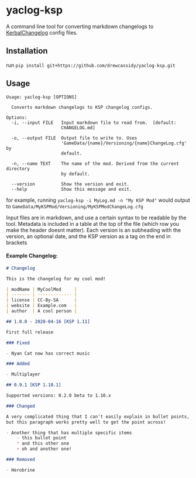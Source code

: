 # yaclog-ksp

A command line tool for converting markdown changelogs to [KerbalChangelog] config files.

## Installation

run `pip install git+https://github.com/drewcassidy/yaclog-ksp.git`

## Usage

```
Usage: yaclog-ksp [OPTIONS]

  Converts markdown changelogs to KSP changelog configs.

Options:
  -i, --input FILE   Input markdown file to read from.  [default:
                     CHANGELOG.md]

  -o, --output FILE  Output file to write to. Uses
                     'GameData/{name}/Versioning/{name}ChangeLog.cfg' by
                     default.

  -n, --name TEXT    The name of the mod. Derived from the current directory
                     by default.

  --version          Show the version and exit.
  --help             Show this message and exit.

```

for example, running `yaclog-ksp -i MyLog.md -n "My KSP Mod"`
would output to `GameData/MyKSPMod/Versioning/MyKSPModChangeLog.cfg`

Input files are in markdown, and use a certain syntax to be readable by the tool. Metadata is included in a table at the
top of the file (which row you make the header doesnt matter). Each version is an subheading with the version, an
optional date, and the KSP version as a tag on the end in brackets

#### Example Changelog:

```markdown
# Changelog

This is the changelog for my cool mod!

| modName | MyCoolMod     |
| ------- | ------------- |
| license | CC-By-SA      |
| website | Example.com   |
| author  | A cool person |

## 1.0.0 - 2020-04-16 [KSP 1.11]

First full release

### Fixed

- Nyan Cat now has correct music

### Added

- Multiplayer

## 0.9.1 [KSP 1.10.1]

Supported versions: 0.2.0 beta to 1.10.x

### Changed

A very complicated thing that I can't easily explain in bullet points, 
but this paragraph works pretty well to get the point across!

- Another thing that has multiple specific items
    - this bullet point
    * and this other one
    + oh and another one!

### Removed

- Herobrine

```

[KerbalChangelog]: https://github.com/HebaruSan/KerbalChangelog